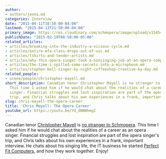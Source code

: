 ```yaml
---
author:
- authors/jenna.md
categories: Interview
date: "2015-04-11T18:50:00-04:00"
lastmod: "2015-04-13T21:50:00-04:00"
primary_image: https://res.cloudinary.com/schmopera/image/upload/v1545409169/media/webhook-uploads/1428792512754/ChristopherMayellHeadshot-emailable_Fotor.jpg.jpg
publishDate: "2015-02-19T08:50:00-05:00"
related_articles:
- articles/breaking-into-the-industry-a-vicious-cycle.md
- articles/entire-mfa-class-drops-out-of-usc.md
- articles/tshirts-and-tender-artists.md
- articles/why-this-opera-singer-took-a-nonsinging-job-at-an-opera-company.md
- articles/the-time-i-spilled-some-secrets-into-a-microphone.md
- articles/stephen-bell-singer-by-night-coffeeshop-creative-by-day.md
related_people:
- scene/people/christopher-mayell.md
short_description: Canadian tenor Christopher Mayell is no stranger to Schmopera.
  This time I asked him if he would chat about the realities of a career as an opera
  singer. Financial struggles and lost inspiration are part of the opera singer’s
  trip, and Chris talks about his own experiences in a frank, important interview.
slug: chris-mayell-the-opera-career
title: 'Chris Mayell: The Opera Career'
youtube_url: https://youtu.be/Yd_dNNWhmgI
---
```


Canadian tenor [Christopher Mayell](http://christophermayell.com/) is  [no stranger to Schmopera](http://schmopera.com/tag/christopher-mayell/). This time I asked him if he would chat about the realities of a career as an opera singer. Financial struggles and lost inspiration are part of the opera singer's trip, and Chris talks about his own experiences in a frank, important interview. He chats about his singing life, the IT business he started [Perfect Fit Computers](http://perfectfitcomputers.ca/), and how they work together. Enjoy!
